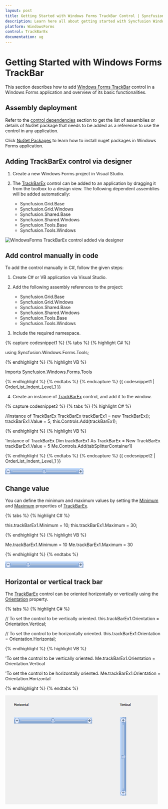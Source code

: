 ```yaml
---
layout: post
title: Getting Started with Windows Forms TrackBar Control | Syncfusion
description: Learn here all about getting started with Syncfusion Windows Forms TrackBar (TrackBarEx) control, its elements and more details.
platform: WindowsForms
control: TrackBarEx
documentation: ug
---
```


# Getting Started with Windows Forms TrackBar

This section describes how to add [Windows Forms TrackBar](https://www.syncfusion.com/winforms-ui-controls/trackbar) control in a Windows Forms application and overview of its basic functionalities.

## Assembly deployment

Refer to the [control dependencies](https://help.syncfusion.com/windowsforms/control-dependencies#trackbarex) section to get the list of assemblies or details of NuGet package that needs to be added as a reference to use the control in any application.

Click [NuGet Packages](https://help.syncfusion.com/windowsforms/installation/install-nuget-packages) to learn how to install nuget packages in Windows Forms application.

## Adding TrackBarEx control via designer

1. Create a new Windows Forms project in Visual Studio.

2. The [TrackBarEx](https://help.syncfusion.com/cr/windowsforms/Syncfusion.Windows.Forms.Tools.TrackBarEx.html) control can be added to an application by dragging it from the toolbox to a design view. The following dependent assemblies will be added automatically:

    * Syncfusion.Grid.Base
    * Syncfusion.Grid.Windows
    * Syncfusion.Shared.Base
    * Syncfusion.Shared.Windows
    * Syncfusion.Tools.Base
    * Syncfusion.Tools.Windows

![WindowsForms TrackBarEx control added via designer](TrackBarEx-Getting-Started_images/windowsforms-getting-started-trackbar-designer.png)

## Add control manually in code

To add the control manually in C#, follow the given steps:

1. Create C# or VB application via Visual Studio.

2. Add the following assembly references to the project: 

    * Syncfusion.Grid.Base
    * Syncfusion.Grid.Windows
    * Syncfusion.Shared.Base
    * Syncfusion.Shared.Windows 
    * Syncfusion.Tools.Base
    * Syncfusion.Tools.Windows

3. Include the required namespace.

{% capture codesnippet1 %}​
{% tabs %}
{% highlight C# %}

using Syncfusion.Windows.Forms.Tools;

{% endhighlight  %}
{% highlight VB %}

Imports Syncfusion.Windows.Forms.Tools

{% endhighlight  %}
{% endtabs %} 
{% endcapture %}
{{ codesnippet1 | OrderList_Indent_Level_1 }}

4. Create an instance of [TrackBarEx](https://help.syncfusion.com/cr/windowsforms/Syncfusion.Windows.Forms.Tools.TrackBarEx.html) control, and add it to the window.

{% capture codesnippet2 %}​
{% tabs %}
{% highlight C# %}

//Instance of TrackBarEx
TrackBarEx trackBarEx1 = new TrackBarEx();
trackBarEx1.Value = 5;
this.Controls.Add(trackBarEx1);

{% endhighlight %}
{% highlight VB %}

'Instance of TrackBarEx
Dim trackBarEx1 As TrackBarEx = New TrackBarEx
trackBarEx1.Value = 5
Me.Controls.Add(tabSplitterContainer1)

{% endhighlight %}
{% endtabs %}
{% endcapture %}
{{ codesnippet2 | OrderList_Indent_Level_1 }}

![WindowsForms TrackBarEx control added via code](TrackBarEx-Getting-Started_images/windowsforms-trackbar-code.png)

## Change value

You can define the minimum and maximum values by setting the [Minimum](https://help.syncfusion.com/cr/windowsforms/Syncfusion.Windows.Forms.Tools.TrackBarEx.html#Syncfusion_Windows_Forms_Tools_TrackBarEx_Minimum) and [Maximum](https://help.syncfusion.com/cr/windowsforms/Syncfusion.Windows.Forms.Tools.TrackBarEx.html#Syncfusion_Windows_Forms_Tools_TrackBarEx_Maximum) properties of [TrackBarEx](https://help.syncfusion.com/cr/windowsforms/Syncfusion.Windows.Forms.Tools.TrackBarEx.html).

{% tabs %}
{% highlight C# %}

this.trackBarEx1.Minimum = 10;
this.trackBarEx1.Maximum = 30;

{% endhighlight %}
{% highlight VB %}

Me.trackBarEx1.Minimum = 10
Me.trackBarEx1.Maximum = 30

{% endhighlight %}
{% endtabs %}

![Windows Forms TrackBarEx showing minimum and maximum value](TrackBarEx-Getting-Started_images/windowsforms-trackbar-minmax.png)

## Horizontal or vertical track bar

The [TrackBarEx](https://help.syncfusion.com/cr/windowsforms/Syncfusion.Windows.Forms.Tools.TrackBarEx.html) control can be oriented horizontally or vertically using the [Orientation](https://help.syncfusion.com/cr/windowsforms/Syncfusion.Windows.Forms.Tools.TrackBarEx.html#Syncfusion_Windows_Forms_Tools_TrackBarEx_Orientation) property.

{% tabs %}
{% highlight C# %}

// To set the control to be vertically oriented.
this.trackBarEx1.Orientation = Orientation.Vertical;

// To set the control to be horizontally oriented.
this.trackBarEx1.Orientation = Orientation.Horizontal;

{% endhighlight %}
{% highlight VB %}

'To set the control to be vertically oriented.
Me.trackBarEx1.Orientation = Orientation.Vertical

'To set the control to be horizontally oriented.
Me.trackBarEx1.Orientation = Orientation.Horizontal

{% endhighlight %}
{% endtabs %}

![WindowsForms TrackBarEx control orientation](TrackBarEx-Getting-Started_images/windowsforms-trackbar-orientation.png)

